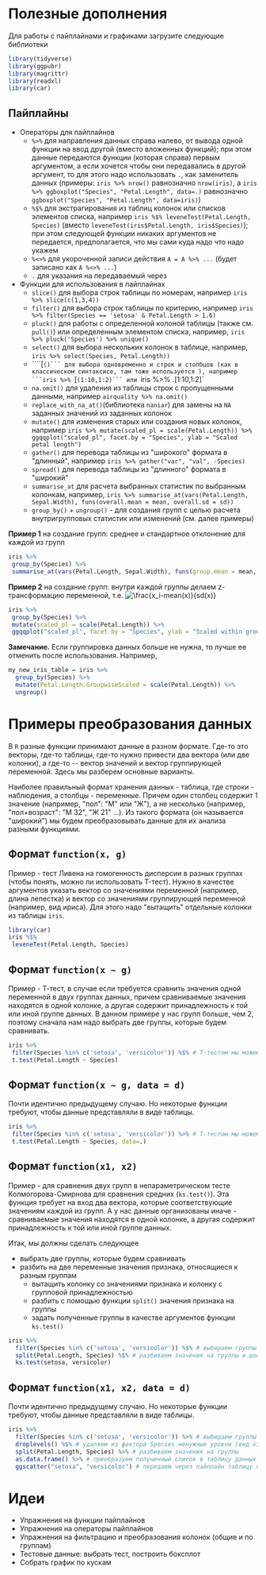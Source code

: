 # Полезные дополнения

Для работы с пайплайнами и графиками загрузите следующие библиотеки

 ```r
library(tidyverse)
library(ggpubr)
library(magrittr)
library(readxl)
library(car)
```

## Пайплайны

* Операторы для пайплайнов
  - `%>%` для направления данных справа налево, от вывода одной функции на ввод другой (вместо вложенных функций); при этом данные передаются функции (которая справа) первым аргументом, а если хочется чтобы они передавались в другой аргумент, то для этого надо использовать `.`, как заменитель данных (примеры: `iris %>% nrow()` равнозначно `nrow(iris)`, а `iris %>% ggboxplot("Species", "Petal.Length", data=.)` равнозначно `ggboxplot("Species", "Petal.Length", data=iris)`)
  - `%$%` для экстрагирования из таблиц колонок или списков элементов списка, например `iris %$% leveneTest(Petal.Length, Species)` (вместо `leveneTest(iris$Petal.Length, iris$Species)`); при этом следующей функции никаких аргументов не передается, предполагается, что мы сами куда надо что надо укажем
  - `%<>%` для укороченной записи действия `A = A %>% ...` (будет записано как `A %<>% ...`)
  - `.` для указания на передаваемый через 
* Функции для использования в пайплайнах
  - `slice()` для выбора строк таблицы по номерам, например `iris %>% slice(c(1,3,4))`
  - `filter()` для выбора строк таблицы по критерию, например `iris %>% filter(Species == 'setosa' & Petal.Length > 1.6)`
  - `pluck()` для работы с определенной колоной таблицы (также см. `pull()`) или определенным элементом списка, например, `iris %>% pluck('Species') %>% unique()`
  - `select()` для выбора несколькиx колонок в таблице, например, `iris %>% select(Species, Petal.Length))`
  - ````[`()``` для выбора одновременно и строк и столбцов (как в классическом синтаксисе, там тоже используется ), например ```iris %>% `[`(1:10,1:2)``` или `iris %>% .[1:10,1:2]`
  - `na.omit()` для удаления из таблицы строк с пропущенными данными, например `airquality %>% na.omit()`
  - `replace_with_na_at()`(библиотека `naniar`) для замены на `NA` заданных значений из заданных колонок
  - `mutate()` для изменения старых или создания новых колонок, например `iris %>% mutate(scaled_pl = scale(Petal.Length)) %>% ggqqplot("scaled_pl", facet.by = "Species", ylab = "Scaled petal length")`
  - `gather()` для перевода таблицы из "широкого" формата в "длинный", например `iris %>% gather("var", "val", -Species)`
  - `spread()` для перевода таблицы из "длинного" формата в "широкий"
  - `summarise_at` для расчета выбранных статистик по выбранным колонкам, например, `iris %>% summarise_at(vars(Petal.Length, Sepal.Width), funs(overall.mean = mean, overall.sd = sd))`
  - `group_by()` + `ungroup()` - для создания групп с целью расчета внутригрупповых статистик или изменений (см. далее примеры)
  
**Пример 1**  на создание групп: среднее и стандартное отклонение для каждой из групп
    
```r
iris %>% 
 group_by(Species) %>% 
 summarise_at(vars(Petal.Length, Sepal.Width), funs(group.mean = mean, group.sd = sd))`
```
 **Пример 2** на создание групп: внутри каждой группы делаем z-трансформацию переменной, т.е. <img src="https://latex.codecogs.com/gif.latex?\fn_cm&space;\frac{x_i-mean(x)}{sd(x)}" title="\frac{x_i-mean(x)}{sd(x)}" />
    
```r
iris %>% 
 group_by(Species) %>% 
 mutate(scaled_pl = scale(Petal.Length)) %>% 
 ggqqplot("scaled_pl", facet.by = "Species", ylab = "Scaled within groups petal length")`
``` 

 **Замечание.** Если группировка данных больше не нужна, то лучше ее отменить после использования. Например,

```r
my_new_iris_table = iris %>% 
  group_by(Species) %>% 
  mutate(Petal.Length.GroupwiseScaled = scale(Petal.Length)) %>%
  ungroup()
```

# Примеры преобразования данных

В `R` разные функции принимают данные в разном формате. Где-то это векторы, где-то таблицы, где-то нужно привести два вектора (или две колонки), а где-то -- вектор значений и вектор группирующей переменной. Здесь мы разберем основные варианты.

Наиболее правильный формат хранения данных - таблица, где строки - наблюдения, а столбцы - переменные. Причем один столбец содержит 1 значение (например, "пол": "М" или "Ж"), а не несколько (например, "пол+возраст": "М 32", "Ж 21" ...). Из такого формата (он называется "широкий") мы будем преобразовывать данные для их анализа разными функциями.

## Формат `function(x, g)`

Пример - тест Ливена на гомогенность дисперсии в разных группах (чтобы понять, можно ли использовать Т-тест). Нужно в качестве аргументов указать вектор со значениями переменной (например, длина лепестка) и вектор со значениями группирующей переменной (например, вид ириса). Для этого надо "вытащить" отдельные колонки из таблицы `iris`.

```r
library(car)
iris %$%
 leveneTest(Petal.Length, Species)
```

## Формат `function(x ~ g)`

Пример - Т-тест, в случае если требуется сравнить значения одной переменной в двух группах данных, причем сравниваемые значения находятся в одной колонке, а другая содержит принадлежность к той или иной группе данных. В данном примере у нас групп больше, чем 2, поэтому сначала нам надо выбрать две группы, которые будем сравнивать.

```r
iris %>% 
 filter(Species %in% c('setosa', 'versicolor')) %$% # Т-тестом мы можем сравнивать только 2 группы!
 t.test(Petal.Length ~ Species)
```

## Формат `function(x ~ g, data = d)`

Почти идентично предыдущему случаю. Но некоторые функции требуют, чтобы данные представляли в виде таблицы.

```r
iris %>% 
 filter(Species %in% c('setosa', 'versicolor')) %>% # Т-тестом мы можем сравнивать только 2 группы!
 t.test(Petal.Length ~ Species, data=.)
```

## Формат `function(x1, x2)`

Пример - для сравнения двух групп в непараметрическом тесте Колмогорова-Смирнова для сравнения средних (`ks.test()`). Эта функция требует на вход два вектора, которые соответствующие значениям каждой из групп. А у нас данные организованы иначе - сравниваемые значения находятся в одной колонке, а другая содержит принадлежность к той или иной группе данных.

Итак, мы должны сделать следующее

* выбрать две группы, которые будем сравнивать
* разбить на две переменные значения признака, относящиеся к разным группам
  - вытащить колонку со значениями признака и колонку с групповой принадлежностью
  - разбить с помощью функции `split()` значения признака на группы
  - задать полученные группы в качестве аргументов функции `ks.test()`

```r
iris %>% 
  filter(Species %in% c('setosa', 'versicolor')) %$% # выбираем группы и достаем отдельные колонки таблицы
  split(Petal.Length, Species) %$% # разбиваем значения на группы и достаем значения из каждой группы
  ks.test(setosa, versicolor)
```


## Формат `function(x1, x2, data = d)`

Почти идентично предыдущему случаю. Но некоторые функции требуют, чтобы данные представляли в виде таблицы.

```r
iris %>% 
  filter(Species %in% c('setosa', 'versicolor')) %>% # выбираем группы
  droplevels() %$% # удаляем из фактора Species ненужные уровни (вид virginica, которого нет уже), достаем отдельные колонки таблицы
  split(Petal.Length, Species) %>% # разбиваем значения на группы
  as.data.frame() %>% # преобразуем полученный список в таблицу данных
  ggscatter("setosa", "versicolor") # передаем через пайплайн таблицу на функцию ggscatter первым аргументом (можно было бы и не первым аргументом, используя ".")
```


# Идеи

* Упражнения на функции пайплайнов
* Упражнения на операторы пайплайнов
* Упражнения на фильтрацию и преобразования колонок (общие и по группам)
* Тестовые данные: выбрать тест, построить боксплот
* Собрать график по кускам
